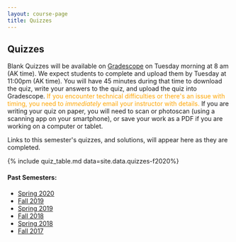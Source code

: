 ```yaml
---
layout: course-page
title: Quizzes
---
```


## Quizzes

<!-- After 3/23 in Spring 2020:  [Quizzes](quizzes) are now take-home.  Blank Quizzes will be posted on [BlackBoard](https://classes.alaska.edu) on Tuesday morning at 8 am (AK time).  They are due Wednesday by 5 pm (AK time), but we expect most students to complete them by the end of the day Tuesday.  No late quizzes will be accepted!  Students should scan or photograph or save their work as a PDF.  Quizzes will be corrected, but the grade will be assigned based on completion and effort.

Links to quizzes, and solutions, will appear here as they are completed.-->

Blank Quizzes will be available on [Gradescope](https://www.gradescope.com/courses/153557) on Tuesday morning at 8 am (AK time).  We expect students to complete and upload them by Tuesday at 11:00pm (AK time).  You will have 45 minutes during that time to download the quiz, write your answers to the quiz, and upload the quiz into Gradescope. <span style="color:orange">If you encounter technical difficulties or there's an issue with timing, you need to *immediately* email your instructor with details.</span>  If you are writing your quiz on paper, you will need to scan or photoscan (using a scanning app on your smartphone), or save your work as a PDF if you are working on a computer or tablet.

Links to this semester's quizzes, and solutions, will appear here as they are completed. 


{% include quiz_table.md  data=site.data.quizzes-f2020%}

#### Past Semesters:

  * [Spring 2020](quizzes-s2020)
  * [Fall 2019](quizzes-f2019)
  * [Spring 2019](quizzes-s2019)
  * [Fall 2018](quizzes-f2018)
  * [Spring 2018](quizzes-s2018)
  * [Fall 2017](quizzes-f2017)
